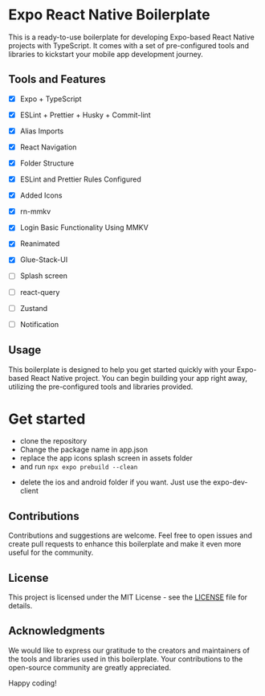 # Expo React Native Boilerplate

This is a ready-to-use boilerplate for developing Expo-based React Native projects with TypeScript. It comes with a set of pre-configured tools and libraries to kickstart your mobile app development journey.

## Tools and Features

- [x] Expo + TypeScript
- [x] ESLint + Prettier + Husky + Commit-lint
- [x] Alias Imports
- [x] React Navigation
- [x] Folder Structure
- [x] ESLint and Prettier Rules Configured
- [x] Added Icons
- [x] rn-mmkv
- [x] Login Basic Functionality Using MMKV
- [x] Reanimated
- [x] Glue-Stack-UI
- [ ] Splash screen
- [ ] react-query
- [ ] Zustand
- [ ] Notification


## Usage

This boilerplate is designed to help you get started quickly with your Expo-based React Native project. You can begin building your app right away, utilizing the pre-configured tools and libraries provided.

# Get started
- clone the repository
- Change the package name in app.json
- replace the app icons splash screen in assets folder
- and run `npx expo prebuild --clean`
* delete the ios and android folder if you want. Just use the expo-dev-client

## Contributions

Contributions and suggestions are welcome. Feel free to open issues and create pull requests to enhance this boilerplate and make it even more useful for the community.

## License

This project is licensed under the MIT License - see the [LICENSE](LICENSE) file for details.

## Acknowledgments

We would like to express our gratitude to the creators and maintainers of the tools and libraries used in this boilerplate. Your contributions to the open-source community are greatly appreciated.

Happy coding!
